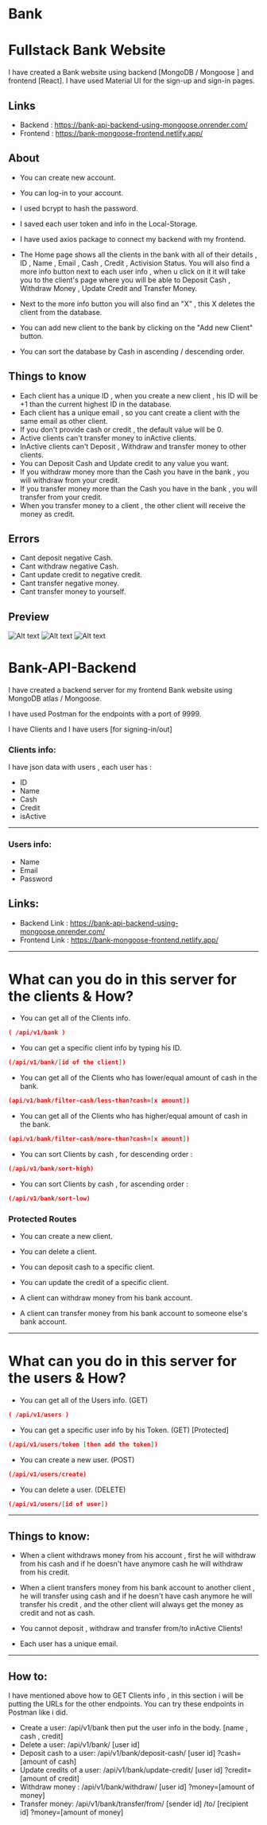 # Bank

# Fullstack Bank Website

I have created a Bank website using backend [MongoDB / Mongoose ] and frontend [React].
I have used Material UI for the sign-up and sign-in pages.

## Links

- Backend : https://bank-api-backend-using-mongoose.onrender.com/
- Frontend : https://bank-mongoose-frontend.netlify.app/

## About

- You can create new account.
- You can log-in to your account.
- I used bcrypt to hash the password.
- I saved each user token and info in the Local-Storage.

- I have used axios package to connect my backend with my frontend.
- The Home page shows all the clients in the bank with all of their details ,
  ID , Name , Email , Cash , Credit , Activision Status.
  You will also find a more info button next to each user info , when u click on it it will take you
  to the client's page where you will be able to Deposit Cash , Withdraw Money , Update Credit and Transfer Money.

- Next to the more info button you will also find an "X" , this X deletes the client from the database.
- You can add new client to the bank by clicking on the "Add new Client" button.
- You can sort the database by Cash in ascending / descending order.

## Things to know

- Each client has a unique ID , when you create a new client , his ID will be +1 than the current highest ID in the database.
- Each client has a unique email , so you cant create a client with the same email as other client.
- If you don't provide cash or credit , the default value will be 0.
- Active clients can't transfer money to inActive clients.
- InActive clients can't Deposit , Withdraw and transfer money to other clients.
- You can Deposit Cash and Update credit to any value you want.
- If you withdraw money more than the Cash you have in the bank , you will withdraw from your credit.
- If you transfer money more than the Cash you have in the bank , you will transfer from your credit.
- When you transfer money to a client , the other client will receive the money as credit.

## Errors

- Cant deposit negative Cash.
- Cant withdraw negative Cash.
- Cant update credit to negative credit.
- Cant transfer negative money.
- Cant transfer money to yourself.

## Preview

![Alt text](./src/assets/home.png)
![Alt text](./src/assets/client-page.png)
![Alt text](./src/assets/create-acc.png)

# Bank-API-Backend

I have created a backend server for my frontend Bank website using MongoDB atlas / Mongoose.

I have used Postman for the endpoints with a port of 9999.

I have Clients and I have users [for signing-in/out]

### Clients info:

I have json data with users , each user has :

- ID
- Name
- Cash
- Credit
- isActive

---

### Users info:

- Name
- Email
- Password

## Links:

- Backend Link : https://bank-api-backend-using-mongoose.onrender.com/
- Frontend Link : https://bank-mongoose-frontend.netlify.app/

---

# What can you do in this server for the clients & How?

- You can get all of the Clients info.

```json
( /api/v1/bank )
```

- You can get a specific client info by typing his ID.

```json
(/api/v1/bank/[id of the client])
```

- You can get all of the Clients who has lower/equal amount of cash in the bank.

```json
(api/v1/bank/filter-cash/less-than?cash=[x amount])
```

- You can get all of the Clients who has higher/equal amount of cash in the bank.

```json
(api/v1/bank/filter-cash/more-than?cash=[x amount])
```

- You can sort Clients by cash , for descending order :

```json
(/api/v1/bank/sort-high)
```

- You can sort Clients by cash , for ascending order :

```json
(/api/v1/bank/sort-low)
```

### Protected Routes

- You can create a new client.
- You can delete a client.

- You can deposit cash to a specific client.
- You can update the credit of a specific client.

- A client can withdraw money from his bank account.
- A client can transfer money from his bank account to someone else's bank account.

---

# What can you do in this server for the users & How?

- You can get all of the Users info. (GET)

```json
( /api/v1/users )
```

- You can get a specific user info by his Token. (GET) [Protected]

```json
(/api/v1/users/token [then add the token])
```

- You can create a new user. (POST)

```json
(/api/v1/users/create)
```

- You can delete a user. (DELETE)

```json
(/api/v1/users/[id of user])
```

---

## Things to know:

- When a client withdraws money from his account , first he will withdraw from his cash and if he doesn't have anymore cash
  he will withdraw from his credit.

- When a client transfers money from his bank account to another client , he will transfer using cash and if he doesn't have cash anymore he will transfer his credit , and the other client will always get the money as credit and not as cash.

- You cannot deposit , withdraw and transfer from/to inActive Clients!

- Each user has a unique email.

---

## How to:

I have mentioned above how to GET Clients info , in this section i will be putting the URLs for the other endpoints.
You can try these endpoints in Postman like i did.

- Create a user: /api/v1/bank then put the user info in the body. [name , cash , credit]
- Delete a user: /api/v1/bank/ [user id]
- Deposit cash to a user: /api/v1/bank/deposit-cash/ [user id] ?cash=[amount of cash]
- Update credits of a user: /api/v1/bank/update-credit/ [user id] ?credit=[amount of credit]
- Withdraw money : /api/v1/bank/withdraw/ [user id] ?money=[amount of money]
- Transfer money: /api/v1/bank/transfer/from/ [sender id] /to/ [recipient id] ?money=[amount of money]
